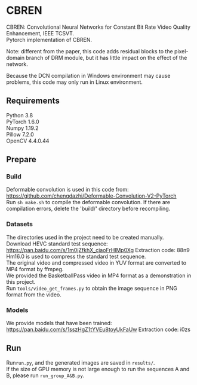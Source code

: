 # CBREN
CBREN: Convolutional Neural Networks for Constant Bit Rate Video Quality Enhancement, IEEE TCSVT.    <br/>
Pytorch implementation of CBREN. <br/>

Note: different from the paper, this code adds residual blocks to the pixel-domain branch of DRM module, but it has little impact on the effect of the network.     <br/>

Because the DCN compilation in Windows environment may cause problems, this code may only run in Linux environment.     <br/>
## Requirements
Python 3.8<br/>
PyTorch 1.6.0<br/>
Numpy 1.19.2<br/>
Pillow 7.2.0<br/>
OpenCV 4.4.0.44<br/>
## Prepare
### Build
Deformable convolution is used in this code from:
https://github.com/chengdazhi/Deformable-Convolution-V2-PyTorch <br/>
Run `sh make.sh` to compile the deformable convolution. 
If there are compilation errors, delete the 'build/' directory before recompiling.  <br/>
### Datasets
The directories used in the project need to be created manually. <br/>
Download HEVC standard test sequence: https://pan.baidu.com/s/1m0jZfkhX_cjaoFrHlMp0Xg Extraction code: 88n9 <br/>
Hm16.0 is used to compress the standard test sequence.   <br/>
The original video and compressed video in YUV format are converted to MP4 format by ffmpeg.  <br/>
We provided the BasketballPass video in MP4 format as a demonstration in this project.  <br/>
Run `tools/video_get_frames.py` to obtain the image sequence in PNG format from the video.   <br/>
### Models
We provide models that have been trained: https://pan.baidu.com/s/1sszHgZ1tYVEu8toyUkFaUw Extraction code: i0zs<br/>

## Run
Run`run.py`, and the generated images are saved in `results/`.	<br/>
If the size of GPU memory is not large enough to run the sequences A and B, please run `run_group_A&B.py`.	<br/>
